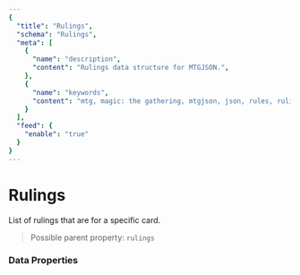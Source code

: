 ```yaml
---
{
  "title": "Rulings",
  "schema": "Rulings",
  "meta": [
    {
      "name": "description",
      "content": "Rulings data structure for MTGJSON.",
    },
    {
      "name": "keywords",
      "content": "mtg, magic: the gathering, mtgjson, json, rules, rulings, ruling",
    }
  ],
  "feed": {
    "enable": "true"
  }
}
---
```


# Rulings

List of rulings that are for a specific card.

> Possible parent property: `rulings`

### Data Properties

<Documentation/>
